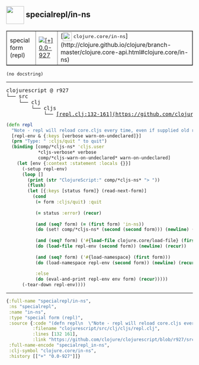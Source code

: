 ## <img width="48px" valign="middle" src="http://i.imgur.com/Hi20huC.png"> specialrepl/in-ns

 <table border="1">
<tr>
<td>special form (repl)</td>
<td><a href="https://github.com/cljsinfo/api-refs/tree/0.0-927"><img valign="middle" alt="[+] 0.0-927" src="https://img.shields.io/badge/+-0.0--927-lightgrey.svg"></a> </td>
<td>
[<img height="24px" valign="middle" src="http://i.imgur.com/1GjPKvB.png"> <samp>clojure.core/in-ns</samp>](http://clojure.github.io/clojure/branch-master/clojure.core-api.html#clojure.core/in-ns)
</td>
</tr>
</table>

 <samp>
</samp>

```
(no docstring)
```

---

 <pre>
clojurescript @ r927
└── src
    └── clj
        └── cljs
            └── <ins>[repl.clj:132-161](https://github.com/clojure/clojurescript/blob/r927/src/clj/cljs/repl.clj#L132-L161)</ins>
</pre>

```clj
(defn repl
  "Note - repl will reload core.cljs every time, even if supplied old repl-env"
  [repl-env & {:keys [verbose warn-on-undeclared]}]
  (prn "Type: " :cljs/quit " to quit")
  (binding [comp/*cljs-ns* 'cljs.user
            *cljs-verbose* verbose
            comp/*cljs-warn-on-undeclared* warn-on-undeclared]
    (let [env {:context :statement :locals {}}]
      (-setup repl-env)
      (loop []
        (print (str "ClojureScript:" comp/*cljs-ns* "> "))
        (flush)
        (let [{:keys [status form]} (read-next-form)]
          (cond
           (= form :cljs/quit) :quit
           
           (= status :error) (recur)
           
           (and (seq? form) (= (first form) 'in-ns))
           (do (set! comp/*cljs-ns* (second (second form))) (newline) (recur))
           
           (and (seq? form) ('#{load-file clojure.core/load-file} (first form)))
           (do (load-file repl-env (second form)) (newline) (recur))
           
           (and (seq? form) ('#{load-namespace} (first form)))
           (do (load-namespace repl-env (second form)) (newline) (recur))
           
           :else
           (do (eval-and-print repl-env env form) (recur)))))
      (-tear-down repl-env))))
```


---

```clj
{:full-name "specialrepl/in-ns",
 :ns "specialrepl",
 :name "in-ns",
 :type "special form (repl)",
 :source {:code "(defn repl\n  \"Note - repl will reload core.cljs every time, even if supplied old repl-env\"\n  [repl-env & {:keys [verbose warn-on-undeclared]}]\n  (prn \"Type: \" :cljs/quit \" to quit\")\n  (binding [comp/*cljs-ns* 'cljs.user\n            *cljs-verbose* verbose\n            comp/*cljs-warn-on-undeclared* warn-on-undeclared]\n    (let [env {:context :statement :locals {}}]\n      (-setup repl-env)\n      (loop []\n        (print (str \"ClojureScript:\" comp/*cljs-ns* \"> \"))\n        (flush)\n        (let [{:keys [status form]} (read-next-form)]\n          (cond\n           (= form :cljs/quit) :quit\n           \n           (= status :error) (recur)\n           \n           (and (seq? form) (= (first form) 'in-ns))\n           (do (set! comp/*cljs-ns* (second (second form))) (newline) (recur))\n           \n           (and (seq? form) ('#{load-file clojure.core/load-file} (first form)))\n           (do (load-file repl-env (second form)) (newline) (recur))\n           \n           (and (seq? form) ('#{load-namespace} (first form)))\n           (do (load-namespace repl-env (second form)) (newline) (recur))\n           \n           :else\n           (do (eval-and-print repl-env env form) (recur)))))\n      (-tear-down repl-env))))",
          :filename "clojurescript/src/clj/cljs/repl.clj",
          :lines [132 161],
          :link "https://github.com/clojure/clojurescript/blob/r927/src/clj/cljs/repl.clj#L132-L161"},
 :full-name-encode "specialrepl_in-ns",
 :clj-symbol "clojure.core/in-ns",
 :history [["+" "0.0-927"]]}

```
